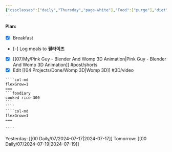 ```yaml
---
{"cssclasses":["daily","Thursday","page-white"],"Food":["purge"],"diet":false,"cals":true,"calories":390,"protein":8,"fat":1,"carbs":86,"date":"2024-07-18","share":true,"dg-publish":true,"permalink":"/00-daily/07/2024-07-18/","contentClasses":"daily Thursday page-white","dgPassFrontmatter":true,"noteIcon":"","created":"2025-01-21T01:20:16.178+10:00","updated":"2025-01-21T15:25:26.239+10:00"}
---
```


#### Plan:
- [x] Breakfast
- [-] Log meals to **필라이즈**
- [x] [[07/My/Pink Guy - Blender And Womp 3D Animation\|Pink Guy - Blender And Womp 3D Animation]] #post/shorts
- [x] Edit [[04 Projects/Done/Womp 3D\|Womp 3D]] #3D/video
`````col
````col-md
flexGrow=1
===
```foodiary 
cooked rice 300
```
````
````col-md
flexGrow=1
===

````
`````
Yesterday: [[00 Daily/07/2024-07-17\|2024-07-17]]
Tomorrow: [[00 Daily/07/2024-07-19\|2024-07-19]]